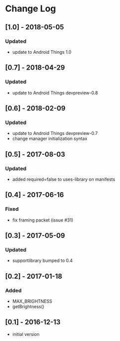 # Change Log

## [1.0] - 2018-05-05
### Updated
- update to Android Things 1.0

## [0.7] - 2018-04-29
### Updated
- update to Android Things devpreview-0.8

## [0.6] - 2018-02-09
### Updated
- update to Android Things devpreview-0.7
- change manager initialization syntax

## [0.5] - 2017-08-03
### Updated
- added required=false to uses-library on manifests

## [0.4] - 2017-06-16
### Fixed
- fix framing packet (issue #31)

## [0.3] - 2017-05-09
### Updated
- supportlibrary bumped to 0.4

## [0.2] - 2017-01-18
### Added
- MAX_BRIGHTNESS
- getBrightness()

## [0.1] - 2016-12-13
- initial version
